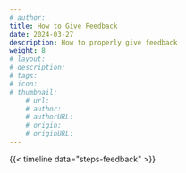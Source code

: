 ```yaml
---
# author: 
title: How to Give Feedback
date: 2024-03-27
description: How to properly give feedback
weight: 8
# layout: 
# description: 
# tags: 
# icon: 
# thumbnail: 
    # url: 
    # author: 
    # authorURL: 
    # origin: 
    # originURL: 
---
```


{{< timeline data="steps-feedback" >}}
